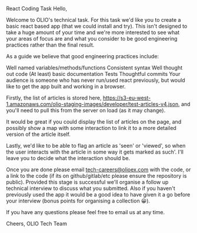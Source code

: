 React Coding Task
Hello,

Welcome to OLIO's technical task. For this task we'd like you to create a basic react based app (that we could install and try). This isn't designed to take a huge amount of your time and we're more interested to see what your areas of focus are and what you consider to be good engineering practices rather than the final result.

As a guide we believe that good engineering practices include:

Well named variables/methods/functions
Consistent syntax
Well thought out code
(At least) basic documentation
Tests
Thoughtful commits
Your audience is someone who has never run/used react previously, but would like to get the app built and working in a browser.

Firstly, the list of articles is stored here, https://s3-eu-west-1.amazonaws.com/olio-staging-images/developer/test-articles-v4.json, and you'll need to pull this from the server on load (as it may change).

It would be great if you could display the list of articles on the page, and possibly show a map with some interaction to link it to a more detailed version of the article itself.

Lastly, we'd like to be able to flag an article as 'seen' or 'viewed', so when the user interacts with the article in some way it gets marked as such'. I'll leave you to decide what the interaction should be.

Once you are done please email tech-careers@olioex.com with the code, or a link to the code (if its on github/gitlab/etc please ensure the repository is public). Provided this stage is successful we'll organise a follow up technical interview to discuss what you submitted. Also if you haven't previously used the app it would be a good idea to have given it a go before your interview (bonus points for organising a collection 😀).

If you have any questions please feel free to email us at any time.

Cheers, OLIO Tech Team

